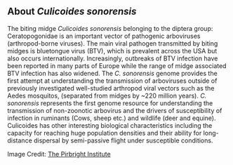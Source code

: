 About *Culicoides sonorensis*
-----------------------------

The biting midge *Culicoides sonorensis* belonging to the diptera group:
Ceratopogonidae is an important vector of pathogenic arboviruses
(arthropod-borne viruses). The main viral pathogen transmitted by biting
midges is bluetongue virus (BTV), which is prevalent across the USA but
also occurs internationally. Increasingly, outbreaks of BTV infection
have been reported in many parts of Europe while the range of midge
associated BTV infection has also widened. The *C. sonorensis* genome
provides the first attempt at understanding the transmission of
arboviruses outside of previously investigated well-studied arthropod
viral vectors such as the Aedes mosquitos, (separated from midges by
\~220 million years). *C. sonorensis* represents the first genome
resource for understanding the transmission of non-zoonotic arbovirus
and the drivers of susceptibility of infection in ruminants (Cows, sheep
etc.) and wildlife (deer and equine). Culicoides has other interesting
biological characteristics including the capacity for reaching huge
population densities and their ability for long-distance dispersal by
semi-passive flight under susceptible conditions.

Image Credit: [The Pirbright Institute](https://www.pirbright.ac.uk)
